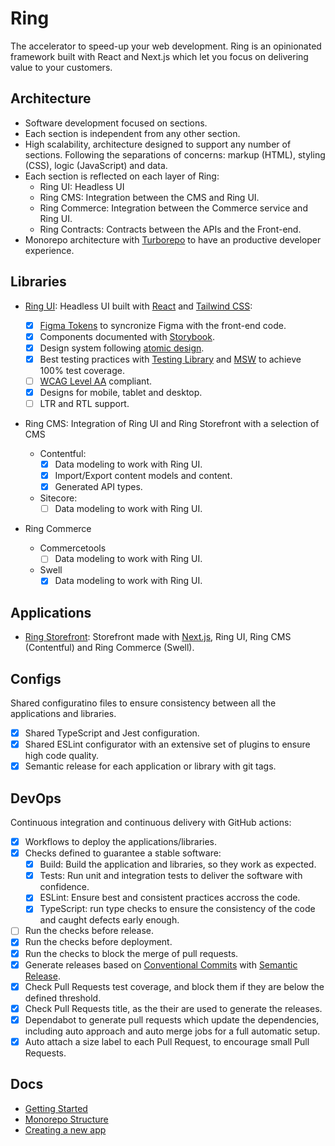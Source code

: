 # Ring

The accelerator to speed-up your web development. Ring is an opinionated framework built with React and Next.js which let you focus on delivering value to your customers.

## Architecture

- Software development focused on sections.
- Each section is independent from any other section.
- High scalability, architecture designed to support any number of sections. Following the separations of concerns: markup (HTML), styling (CSS), logic (JavaScript) and data.
- Each section is reflected on each layer of Ring:
  - Ring UI: Headless UI
  - Ring CMS: Integration between the CMS and Ring UI.
  - Ring Commerce: Integration between the Commerce service and Ring UI.
  - Ring Contracts: Contracts between the APIs and the Front-end.
- Monorepo architecture with [Turborepo](https://turborepo.org/) to have an productive developer experience.

## Libraries

- [Ring UI](https://main--617beebe31c922004a50e3ca.chromatic.com): Headless UI built with [React](https://reactjs.org/) and [Tailwind CSS](https://tailwindcss.com/):

  - [x] [Figma Tokens](https://www.figma.com/community/plugin/843461159747178978/Figma-Tokens) to syncronize Figma with the front-end code.
  - [x] Components documented with [Storybook](https://storybook.js.org/).
  - [x] Design system following [atomic design](https://bradfrost.com/blog/post/atomic-web-design/).
  - [x] Best testing practices with [Testing Library](https://testing-library.com/) and [MSW](https://mswjs.io/) to achieve 100% test coverage.
  - [ ] [WCAG Level AA](https://www.w3.org/WAI/WCAG2AA-Conformance) compliant.
  - [x] Designs for mobile, tablet and desktop.
  - [ ] LTR and RTL support.

- Ring CMS: Integration of Ring UI and Ring Storefront with a selection of CMS

  - Contentful:
    - [x] Data modeling to work with Ring UI.
    - [x] Import/Export content models and content.
    - [x] Generated API types.
  - Sitecore:
    - [ ] Data modeling to work with Ring UI.

- Ring Commerce
  - Commercetools
    - [ ] Data modeling to work with Ring UI.
  - Swell
    - [x] Data modeling to work with Ring UI.

## Applications

- [Ring Storefront](https://ring-storefront.vercel.app): Storefront made with [Next.js](https://nextjs.org/), Ring UI, Ring CMS (Contentful) and Ring Commerce (Swell).

## Configs

Shared configuratino files to ensure consistency between all the applications and libraries.

- [x] Shared TypeScript and Jest configuration.
- [x] Shared ESLint configurator with an extensive set of plugins to ensure high code quality.
- [x] Semantic release for each application or library with git tags.

## DevOps

Continuous integration and continuous delivery with GitHub actions:

- [x] Workflows to deploy the applications/libraries.
- [x] Checks defined to guarantee a stable software:
  - [x] Build: Build the application and libraries, so they work as expected.
  - [x] Tests: Run unit and integration tests to deliver the software with confidence.
  - [x] ESLint: Ensure best and consistent practices accross the code.
  - [x] TypeScript: run type checks to ensure the consistency of the code and caught defects early enough.
- [ ] Run the checks before release.
- [x] Run the checks before deployment.
- [x] Run the checks to block the merge of pull requests.
- [x] Generate releases based on [Conventional Commits](https://www.conventionalcommits.org/en/v1.0.0/) with [Semantic Release](https://github.com/semantic-release/semantic-release).
- [x] Check Pull Requests test coverage, and block them if they are below the defined threshold.
- [x] Check Pull Requests title, as the their are used to generate the releases.
- [x] Dependabot to generate pull requests which update the dependencies, including auto approach and auto merge jobs for a full automatic setup.
- [x] Auto attach a size label to each Pull Request, to encourage small Pull Requests.

## Docs

- [Getting Started](./docs/getting-started.md)
- [Monorepo Structure](./docs/monorepo-structure.md)
- [Creating a new app](./docs/creating-a-new-app.md)
